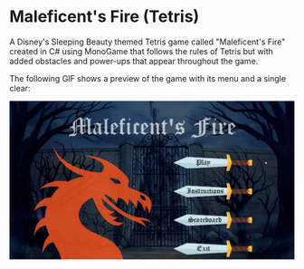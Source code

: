 # Maleficent's Fire (Tetris)
A Disney's Sleeping Beauty themed Tetris game called "Maleficent's Fire" created in C# using MonoGame that follows the rules of Tetris but with added obstacles and power-ups that appear throughout the game.

The following GIF shows a preview of the game with its menu and a single clear:

![](Demo.gif)
